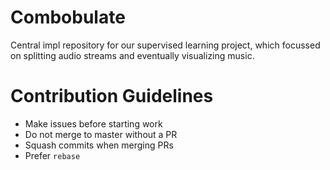 # Combobulate

Central impl repository for our supervised learning project, which focussed on splitting audio streams and eventually visualizing music.

# Contribution Guidelines

- Make issues before starting work
- Do not merge to master without a PR
- Squash commits when merging PRs
- Prefer `rebase`
